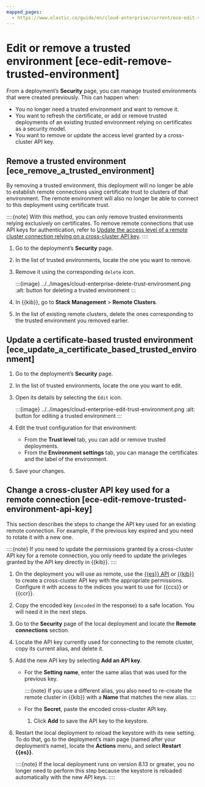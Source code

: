 ```yaml
---
mapped_pages:
  - https://www.elastic.co/guide/en/cloud-enterprise/current/ece-edit-remove-trusted-environment.html
---
```


# Edit or remove a trusted environment [ece-edit-remove-trusted-environment]

From a deployment’s **Security** page, you can manage trusted environments that were created previously. This can happen when:

* You no longer need a trusted environment and want to remove it.
* You want to refresh the certificate, or add or remove trusted deployments of an existing trusted environment relying on certificates as a security model.
* You want to remove or update the access level granted by a cross-cluster API key.


## Remove a trusted environment [ece_remove_a_trusted_environment]

By removing a trusted environment, this deployment will no longer be able to establish remote connections using certificate trust to clusters of that environment. The remote environment will also no longer be able to connect to this deployment using certificate trust.

::::{note}
With this method, you can only remove trusted environments relying exclusively on certificates. To remove remote connections that use API keys for authentication, refer to [Update the access level of a remote cluster connection relying on a cross-cluster API key](#ece-edit-remove-trusted-environment-api-key).
::::


1. Go to the deployment’s **Security** page.
2. In the list of trusted environments, locate the one you want to remove.
3. Remove it using the corresponding `delete` icon.

    :::{image} ../../images/cloud-enterprise-delete-trust-environment.png
    :alt: button for deleting a trusted environment
    :::

4. In {{kib}}, go to **Stack Management** > **Remote Clusters**.
5. In the list of existing remote clusters, delete the ones corresponding to the trusted environment you removed earlier.


## Update a certificate-based trusted environment [ece_update_a_certificate_based_trusted_environment]

1. Go to the deployment’s **Security** page.
2. In the list of trusted environments, locate the one you want to edit.
3. Open its details by selecting the `Edit` icon.

    :::{image} ../../images/cloud-enterprise-edit-trust-environment.png
    :alt: button for editing a trusted environment
    :::

4. Edit the trust configuration for that environment:

    * From the **Trust level** tab, you can add or remove trusted deployments.
    * From the **Environment settings** tab, you can manage the certificates and the label of the environment.

5. Save your changes.


## Change a cross-cluster API key used for a remote connection [ece-edit-remove-trusted-environment-api-key]

This section describes the steps to change the API key used for an existing remote connection. For example, if the previous key expired and you need to rotate it with a new one.

::::{note}
If you need to update the permissions granted by a cross-cluster API key for a remote connection, you only need to update the privileges granted by the API key directly in {{kib}}.
::::


1. On the deployment you will use as remote, use the [{{es}} API](https://www.elastic.co/docs/api/doc/elasticsearch/operation/operation-security-create-cross-cluster-api-key) or [{{kib}}](../api-keys/elasticsearch-api-keys.md) to create a cross-cluster API key with the appropriate permissions. Configure it with access to the indices you want to use for {{ccs}} or {{ccr}}.
2. Copy the encoded key (`encoded` in the response) to a safe location. You will need it in the next steps.
3. Go to the **Security** page of the local deployment and locate the **Remote connections** section.
4. Locate the API key currently used for connecting to the remote cluster, copy its current alias, and delete it.
5. Add the new API key by selecting **Add an API key**.

    * For the **Setting name**, enter the same alias that was used for the previous key.

        ::::{note}
        If you use a different alias, you also need to re-create the remote cluster in {{kib}} with a **Name** that matches the new alias.
        ::::

    * For the **Secret**, paste the encoded cross-cluster API key.

        1. Click **Add** to save the API key to the keystore.

6. Restart the local deployment to reload the keystore with its new setting. To do that, go to the deployment’s main page (named after your deployment’s name), locate the **Actions** menu, and select **Restart {{es}}**.<br>

    ::::{note}
    If the local deployment runs on version 8.13 or greater, you no longer need to perform this step because the keystore is reloaded automatically with the new API keys.
    ::::
